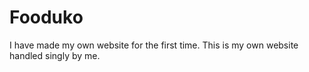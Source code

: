 # Fooduko
I have made my own website for the first time.
This is my own website handled singly by me.
